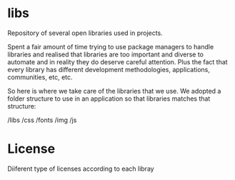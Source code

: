 libs
====

Repository of several open libraries used in projects.

Spent a fair amount of time trying to use package managers to handle libraries and realised that libraries are too important and diverse to automate and in reality they do deserve careful attention. Plus the fact that every library has different development methodologies, applications, communities, etc, etc.

So here is where we take care of the libraries that we use. We adopted a folder structure to use in an application so that libraries matches that structure:

/libs
  /css
  /fonts
  /img
  /js

License
=======

Diiferent type of licenses according to each libray
